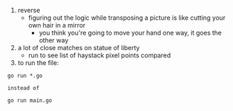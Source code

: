 1. reverse
	* figuring out the logic while transposing a picture is like cutting your own hair in a mirror
		* you think you're going to move your hand one way, it goes the other way
1. a lot of close matches on statue of liberty
	* run to see list of haystack pixel points compared
1. to run the file:

```
go run *.go

instead of

go run main.go
```

	

 